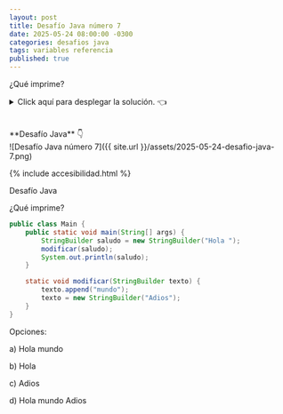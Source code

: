```yaml
---
layout: post
title: Desafío Java número 7
date: 2025-05-24 08:00:00 -0300
categories: desafios java
tags: variables referencia
published: true
---
```


¿Qué imprime?

<details><summary>Click aquí para desplegar la solución. 👈</summary>
<br />✅ La respuesta correcta es la a: "Hola mundo".
<br />
<br />✏️ Explicación: saludo es mutable: cuando se llama a `modificar(saludo)`, Java pasa una copia de la referencia (dirección de memoria) al objeto original. 

`texto.append("mundo")` modifica el objeto original (porque `texto` apunta al mismo StringBuilder que `saludo`).

`texto = new StringBuilder("Adiós")` no afecta al original: esta línea hace que texto apunte a un nuevo objeto ("Adios"), pero la referencia original (`saludo`) sigue apuntando a la posición de memoria que contiene "Hola mundo".

Reasignar `texto` solo cambia la referencia local dentro del método `modificar()`. El saludo en `main()` nunca se entera del nuevo objeto.
<br />
<br /><div markdown="1">💻 [Código ejecutable](https://paiza.io/projects/k7xwfpdhajPwG17-OI1RCw){:target="_blank"}
  </div>
{% include codeEditor_paiza.html id="k7xwfpdhajPwG17-OI1RCw" %} 
<br />
<div markdown="1">![Solución al desafío]({{ site.url }}/assets/2025-05-24-desafio-java-7-solucion.png)
  </div></details>

<br />
<br />
**Desafío Java** 👇
<br />
![Desafío Java número 7]({{ site.url }}/assets/2025-05-24-desafio-java-7.png)

{% include accesibilidad.html %}

Desafío Java

¿Qué imprime?

```java
public class Main {
    public static void main(String[] args) {
        StringBuilder saludo = new StringBuilder("Hola ");
        modificar(saludo);
        System.out.println(saludo);
    }

    static void modificar(StringBuilder texto) {
        texto.append("mundo");
        texto = new StringBuilder("Adios");
    }
}
```

Opciones:

a) Hola mundo

b) Hola

c) Adios

d) Hola mundo Adios


</div></details>
